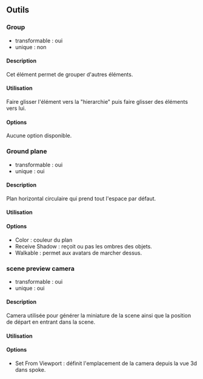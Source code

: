 ## Outils

### Group
- transformable : oui
- unique : non

#### Description
Cet élément permet de grouper d'autres éléments.

#### Utilisation
Faire glisser l'élément vers la "hierarchie" puis faire glisser des éléments vers lui.

#### Options
Aucune option disponible.

### Ground plane
- transformable : oui
- unique : oui

#### Description
Plan horizontal circulaire qui prend tout l'espace par défaut.

#### Utilisation

#### Options
* Color : couleur du plan
* Receive Shadow : reçoit ou pas les ombres des objets.
* Walkable : permet aux avatars de marcher dessus.

### scene preview camera
- transformable : oui
- unique : oui

#### Description
Camera utilisée pour générer la miniature de la scene ainsi que la position de départ en entrant dans la scene.

#### Utilisation

#### Options
* Set From Viewport : définit l'emplacement de la camera depuis la vue 3d dans spoke.
